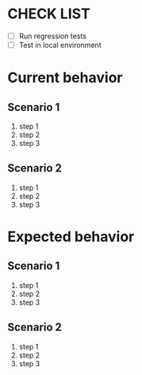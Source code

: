 <!--
 SPDX-FileCopyrightText: © 2024 Kyurenpoto <heal9179@gmail.com>
 SPDX-License-Identifier: MIT
-->

# CHECK LIST

- [ ] Run regression tests
- [ ] Test in local environment

# Current behavior

## Scenario 1

1. step 1
2. step 2
3. step 3

## Scenario 2

1. step 1
2. step 2
3. step 3

# Expected behavior

## Scenario 1

1. step 1
2. step 2
3. step 3

## Scenario 2

1. step 1
2. step 2
3. step 3
